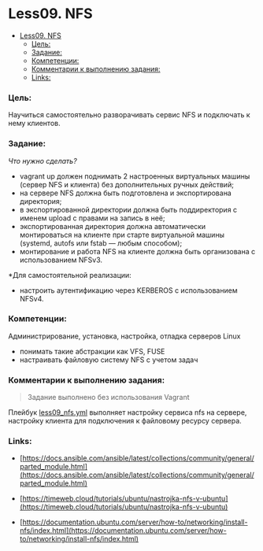 # Less09. NFS

- [Less09. NFS](#less09-nfs)
    - [Цель:](#цель)
    - [Задание:](#задание)
    - [Компетенции:](#компетенции)
    - [Комментарии к выполнению задания:](#комментарии-к-выполнению-задания)
    - [Links:](#links)

### Цель: 
Научиться самостоятельно разворачивать сервис NFS и подключать к нему клиентов. 

### Задание:
_Что нужно сделать?_
- vagrant up должен поднимать 2 настроенных виртуальных машины (сервер NFS и клиента) без дополнительных ручных действий;
- на сервере NFS должна быть подготовлена и экспортирована директория; 
- в экспортированной директории должна быть поддиректория с именем upload с правами на запись в неё; 
- экспортированная директория должна автоматически монтироваться на клиенте при старте виртуальной машины (systemd, autofs или fstab — любым способом);
- монтирование и работа NFS на клиенте должна быть организована с использованием NFSv3.
    
*Для самостоятельной реализации: 
- настроить аутентификацию через KERBEROS с использованием NFSv4.

### Компетенции:
Администрирование, установка, настройка, отладка серверов Linux
- понимать такие абстракции как VFS, FUSE
- настраивать файловую систему NFS с учетом задач

### Комментарии к выполнению задания:
> Задание выполнено без использования Vagrant

Плейбук [less09_nfs.yml](./playbooks/less09_nfs.yml) выполняет настройку сервиса nfs на сервере, настройку клиента для подключения к файловому ресурсу сервера.

### Links:

- [https://docs.ansible.com/ansible/latest/collections/community/general/parted_module.html](https://docs.ansible.com/ansible/latest/collections/community/general/parted_module.html)

- [https://timeweb.cloud/tutorials/ubuntu/nastrojka-nfs-v-ubuntu](https://timeweb.cloud/tutorials/ubuntu/nastrojka-nfs-v-ubuntu)
- [https://documentation.ubuntu.com/server/how-to/networking/install-nfs/index.html](https://documentation.ubuntu.com/server/how-to/networking/install-nfs/index.html)